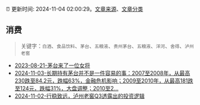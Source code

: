 :alarm_clock: 更新时间: 2024-11-04 02:00:29。[文章来源](/README.md)、[文章分类](/TAGS.md)

## 消费


> 关键字：`白酒`、`食品饮料`、`茅台`、`五粮液`、`贵州茅台`、`五粮液`、`洋河`、`舍得`、`泸州老窖`



- [2023-08-21-茅台来了一位女将](https://www.aicaijing.com.cn/article/18587) 
- [2024-11-03-长期持有茅台并不是一件容易的事：2007至2008年，从最高230跌至84.2元，跌幅63%，金融危机影响；2009至2010年，从最高181跌至124元，跌幅31%，大盘调整；2010至2...](https://xueqiu.com/7142097454/310900085) 
- [2024-11-02-行稳致远，泸州老窖Q3透露出的投资逻辑](https://xueqiu.com/7290870926/310823053) 
